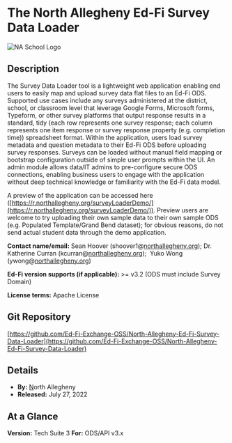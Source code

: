 # The North Allegheny Ed-Fi Survey Data Loader

![NA School Logo](https://edfidocs.blob.core.windows.net/$web/img/edfi-exchange/guides/naSchoolLogo_107x106.png)

## Description

The Survey Data Loader tool is a lightweight web application enabling end users to easily map and upload survey data flat files to an Ed-Fi ODS. Supported use cases include any surveys administered at the district, school, or classroom level that leverage Google Forms, Microsoft forms, Typeform, or other survey platforms that output response results in a standard, tidy (each row represents one survey response; each column represents one item response or survey response property (e.g. completion time)) spreadsheet format. Within the application, users load survey metadata and question metadata to their Ed-Fi ODS before uploading survey responses. Surveys can be loaded without manual field mapping or bootstrap configuration outside of simple user prompts within the UI. An admin module allows data/IT admins to pre-configure secure ODS connections, enabling business users to engage with the application without deep technical knowledge or familiarity with the Ed-Fi data model.

A preview of the application can be accessed here ([https://r.northallegheny.org/surveyLoaderDemo/](https://r.northallegheny.org/surveyLoaderDemo/)). Preview users are welcome to try uploading their own sample data to their own sample ODS (e.g. Populated Template/Grand Bend dataset); for obvious reasons, do not send actual student data through the demo application.

**Contact name/email:** Sean Hoover (shoover1@[northallegheny.org](http://northallegheny.org)); Dr. Katherine Curran (kcurran@[northallegheny.org](http://northallegheny.org));  Yuko Wong (ywong@[northallegheny.org](http://northallegheny.org))

**Ed-Fi version supports (if applicable):** >= v3.2 (ODS must include Survey Domain)

**License terms:** Apache License

## Git Repository

[https://github.com/Ed-Fi-Exchange-OSS/North-Allegheny-Ed-Fi-Survey-Data-Loader](https://github.com/Ed-Fi-Exchange-OSS/North-Allegheny-Ed-Fi-Survey-Data-Loader)

## Details

* **By:** [N](https://www.msdf.org)orth Allegheny
* **Released:** July 27, 2022

## At a Glance

**Version:** Tech Suite 3
**For:** ODS/API v3.x
